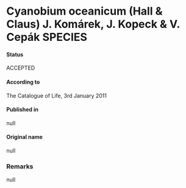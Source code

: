 Cyanobium oceanicum (Hall & Claus) J. Komárek, J. Kopeck & V. Cepák SPECIES
=======

#### Status
ACCEPTED

#### According to
The Catalogue of Life, 3rd January 2011

#### Published in
null

#### Original name
null

### Remarks
null